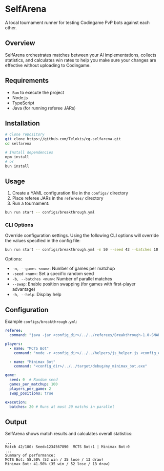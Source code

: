 # SelfArena

A local tournament runner for testing Codingame PvP bots against each other.

## Overview

SelfArena orchestrates matches between your AI implementations, collects statistics, and calculates win rates to help you make sure your changes are effective without uploading to Codingame.

## Requirements

- `Bun` to execute the project
- Node.js
- TypeScript
- Java (for running referee JARs)

## Installation

```bash
# Clone repository
git clone https://github.com/Telokis/cg-selfarena.git
cd selfarena

# Install dependencies
npm install
# or
bun install
```

## Usage

1. Create a YAML configuration file in the `configs/` directory
2. Place referee JARs in the `referees/` directory
3. Run a tournament:

```bash
bun run start -- configs/breakthrough.yml
```

### CLI Options

Override configuration settings. Using the following CLI options will override the values specified in the config file:

```bash
bun run start -- configs/breakthrough.yml -n 50 --seed 42 --batches 10 --swap
```

Options:
- `-n, --games <num>`: Number of games per matchup
- `-seed <num>`: Set a specific random seed
- `-b, --batches <num>`: Number of parallel matches
- `--swap`: Enable position swapping (for games with first-player advantage)
- `-h, --help`: Display help

## Configuration

Example `configs/breakthrough.yml`:

```yaml
referee:
  command: "java -jar <config_dir>/../../referees/Breakthrough-1.0-SNAPSHOT.jar"

players:
  - name: "MCTS Bot"
    command: "node -r <config_dir>/../../helpers/js_helper.js <config_dir>/../../my_mcts_bot.js"

  - name: "Minimax Bot"
    command: "<config_dir>/../../target/debug/my_minimax_bot.exe"

game:
  seed: 0  # Random seed
  games_per_matchup: 100
  players_per_game: 2
  swap_positions: true

execution:
  batches: 20 # Runs at most 20 matchs in parallel
```

## Output

SelfArena shows match results and calculates overall statistics:

```
...
Match 42/100: Seed=1234567890  MCTS Bot:1 | Minimax Bot:0
...
Summary of performance:
MCTS Bot: 58.50% (52 win / 35 lose / 13 draw)
Minimax Bot: 41.50% (35 win / 52 lose / 13 draw)
```
